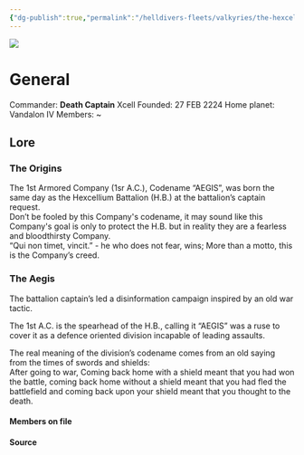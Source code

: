 ```yaml
---
{"dg-publish":true,"permalink":"/helldivers-fleets/valkyries/the-hexcellium/the-1st-armored-company/","noteIcon":"","created":"2024-03-22T23:24:49.251+01:00","updated":"2024-03-23T23:27:34.464+01:00"}
---
```


![](https://lh7-us.googleusercontent.com/3nzLMiiOhpOW8lSuS_2DlM_bczaEr7TG5ByCA48m56qEoW6RWwuzPsH7kE2xLbsT_vJxTvR6CzIMhnGmeyqsffcqurkpvNBT3ctsh-ig6e8XnGvLBoaAgPynI0TumGWxCadii-Y_F1jvxM-9UXdheg)
# General
Commander: **Death Captain** Xcell
Founded: 27 FEB 2224
Home planet: Vandalon IV
Members: ~

## Lore

### The Origins

The 1st Armored Company (1sr A.C.), Codename “AEGIS”, was born the same day as the Hexcellium Battalion (H.B.) at the battalion’s captain request.  
Don’t be fooled by this Company's codename, it may sound like this Company's goal is only to protect the H.B. but in reality they are a fearless and bloodthirsty Company.  
“Qui non timet, vincit.” - he who does not fear, wins; More than a motto, this is the Company’s creed.

### The Aegis

The battalion captain’s led a disinformation campaign inspired by an old war tactic.

The 1st A.C. is the spearhead of the H.B., calling it “AEGIS” was a ruse to cover it as a defence oriented division incapable of leading assaults.

The real meaning of the division’s codename comes from an old saying from the times of swords and shields:  
After going to war, Coming back home with a shield meant that you had won the battle, coming back home without a shield meant that you had fled the battlefield and coming back upon your shield meant that you thought to the death.


#### Members on file



#### Source